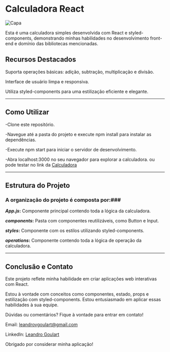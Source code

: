 # Calculadora React
![Capa](https://github.com/LeandroGoulart/calculadora_com_react/assets/82618246/20978199-0c2d-457c-b196-f67025f04b79)


Esta é uma calculadora simples desenvolvida com React e styled-components, demonstrando minhas habilidades no desenvolvimento front-end e domínio das bibliotecas mencionadas.


## Recursos Destacados
Suporta operações básicas: adição, subtração, multiplicação e divisão.


Interface de usuário limpa e responsiva.



Utiliza styled-components para uma estilização eficiente e elegante.

___


## Como Utilizar
-Clone este repositório.


-Navegue até a pasta do projeto e execute npm install para instalar as dependências.


-Execute npm start para iniciar o servidor de desenvolvimento.


-Abra localhost:3000 no seu navegador para explorar a calculadora.
ou pode testar no link da [Calculadora](https://leandrogoulart.github.io/calculadora_com_react/)

___


## Estrutura do Projeto
### A organização do projeto é composta por:###


***App.js*:** Componente principal contendo toda a lógica da calculadora.


***components*:** Pasta com componentes reutilizáveis, como Button e Input.


***styles*:** Componente com os estilos utilizando styled-components.


***operations*:** Componente contendo toda a lógica de operação da calculadora.


___


## Conclusão e Contato
Este projeto reflete minha habilidade em criar aplicações web interativas com React. 

Estou à vontade com conceitos como componentes, estado, props e estilização com styled-components. Estou entusiasmado em aplicar essas habilidades à sua equipe.

Dúvidas ou comentários? Fique à vontade para entrar em contato!

 
Email: leandrovgoulart@gmail.com


LinkedIn: [Leandro Goulart](https://www.linkedin.com/in/leandrovgoulart/)


Obrigado por considerar minha aplicação!
